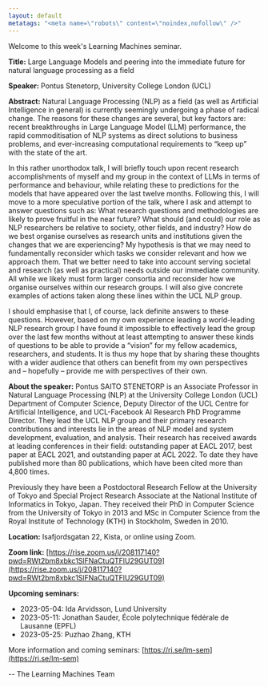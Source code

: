 ```yaml
---
layout: default
metatags: "<meta name=\"robots\" content=\"noindex,nofollow\" />"
---
```

Welcome to this week's Learning Machines seminar.

**Title:** Large Language Models and peering into the immediate future for natural language processing as a field

**Speaker:** Pontus Stenetorp, University College London (UCL)

**Abstract:** Natural Language Processing (NLP) as a field (as well as Artificial Intelligence in general) is currently seemingly undergoing a phase of radical change. The reasons for these changes are several, but key factors are: recent breakthroughs in Large Language Model (LLM) performance, the rapid commoditisation of NLP systems as direct solutions to business problems, and ever-increasing computational requirements to “keep up” with the state of the art.

In this rather unorthodox talk, I will briefly touch upon recent research accomplishments of myself and my group in the context of LLMs in terms of performance and behaviour, while relating these to predictions for the models that have appeared over the last twelve months. Following this, I will move to a more speculative portion of the talk, where I ask and attempt to answer questions such as: What research questions and methodologies are likely to prove fruitful in the near future? What should (and could) our role as NLP researchers be relative to society, other fields, and industry? How do we best organise ourselves as research units and institutions given the changes that we are experiencing? My hypothesis is that we may need to fundamentally reconsider which tasks we consider relevant and how we approach them. That we better need to take into account serving societal and research (as well as practical) needs outside our immediate community. All while we likely must form larger consortia and reconsider how we organise ourselves within our research groups. I will also give concrete examples of actions taken along these lines within the UCL NLP group.

I should emphasise that I, of course, lack definite answers to these questions. However, based on my own experience leading a world-leading NLP research group I have found it impossible to effectively lead the group over the last few months without at least attempting to answer these kinds of questions to be able to provide a “vision” for my fellow academics, researchers, and students. It is thus my hope that by sharing these thoughts with a wider audience that others can benefit from my own perspectives and – hopefully – provide me with perspectives of their own.

**About the speaker:** Pontus SAITO STENETORP is an Associate Professor in Natural Language Processing (NLP) at the University College London (UCL) Department of Computer Science, Deputy Director of the UCL Centre for Artificial Intelligence, and UCL-Facebook AI Research PhD Programme Director. They lead the UCL NLP group and their primary research contributions and interests lie in the areas of NLP model and system development, evaluation, and analysis. Their research has received awards at leading conferences in their field: outstanding paper at EACL 2017, best paper at EACL 2021, and outstanding paper at ACL 2022. To date they have published more than 80 publications, which have been cited more than 4,800 times.

Previously they have been a Postdoctoral Research Fellow at the University of Tokyo and Special Project Research Associate at the National Institute of Informatics in Tokyo, Japan. They received their PhD in Computer Science from the University of Tokyo in 2013 and MSc in Computer Science from the Royal Institute of Technology (KTH) in Stockholm, Sweden in 2010.

**Location:** Isafjordsgatan 22, Kista, or online using Zoom.

**Zoom link:** [https://rise.zoom.us/j/208117140?pwd=RWt2bm8xbkc1SlFNaCtuQTFlU29GUT09](https://rise.zoom.us/j/208117140?pwd=RWt2bm8xbkc1SlFNaCtuQTFlU29GUT09)

**Upcoming seminars:**

* 2023-05-04: Ida Arvidsson, Lund University
* 2023-05-11: Jonathan Sauder, École polytechnique fédérale de Lausanne (EPFL)
* 2023-05-25: Puzhao Zhang, KTH

More information and coming seminars: [https://ri.se/lm-sem](https://ri.se/lm-sem)

-- The Learning Machines Team

